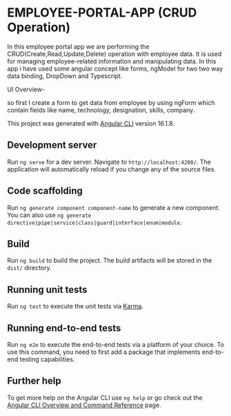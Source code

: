 # EMPLOYEE-PORTAL-APP (CRUD Operation)

In this employee portal app we are performing the CRUD(Create,Read,Update,Delete) operation with employee data. It is used for managing employee-related information
and manipulating data. In this app i have used some angular concept like forms, ngModel for two two way data binding, DropDown and Typescript. 

UI Overview-


so first I create a form to get data from employee by using ngForm which contain fields like  name, technology, designation, skills, company. 

 





This project was generated with [Angular CLI](https://github.com/angular/angular-cli) version 16.1.8.

## Development server

Run `ng serve` for a dev server. Navigate to `http://localhost:4200/`. The application will automatically reload if you change any of the source files.

## Code scaffolding

Run `ng generate component component-name` to generate a new component. You can also use `ng generate directive|pipe|service|class|guard|interface|enum|module`.

## Build

Run `ng build` to build the project. The build artifacts will be stored in the `dist/` directory.

## Running unit tests

Run `ng test` to execute the unit tests via [Karma](https://karma-runner.github.io).

## Running end-to-end tests

Run `ng e2e` to execute the end-to-end tests via a platform of your choice. To use this command, you need to first add a package that implements end-to-end testing capabilities.

## Further help

To get more help on the Angular CLI use `ng help` or go check out the [Angular CLI Overview and Command Reference](https://angular.io/cli) page.

